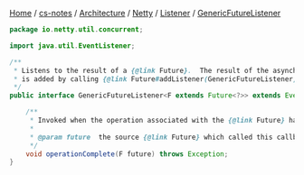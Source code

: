 [Home](https://mengxianbin.github.io) /
[cs-notes](https://mengxianbin.github.io/cs-notes/site) /
[Architecture](https://mengxianbin.github.io/cs-notes/site/Architecture) /
[Netty](https://mengxianbin.github.io/cs-notes/site/Architecture/Netty) /
[Listener](https://mengxianbin.github.io/cs-notes/site/Architecture/Netty/Listener) /
[GenericFutureListener](https://mengxianbin.github.io/cs-notes/site/Architecture/Netty/Listener/GenericFutureListener)

```java
package io.netty.util.concurrent;

import java.util.EventListener;

/**
 * Listens to the result of a {@link Future}.  The result of the asynchronous operation is notified once this listener
 * is added by calling {@link Future#addListener(GenericFutureListener)}.
 */
public interface GenericFutureListener<F extends Future<?>> extends EventListener {

    /**
     * Invoked when the operation associated with the {@link Future} has been completed.
     *
     * @param future  the source {@link Future} which called this callback
     */
    void operationComplete(F future) throws Exception;
}
```

